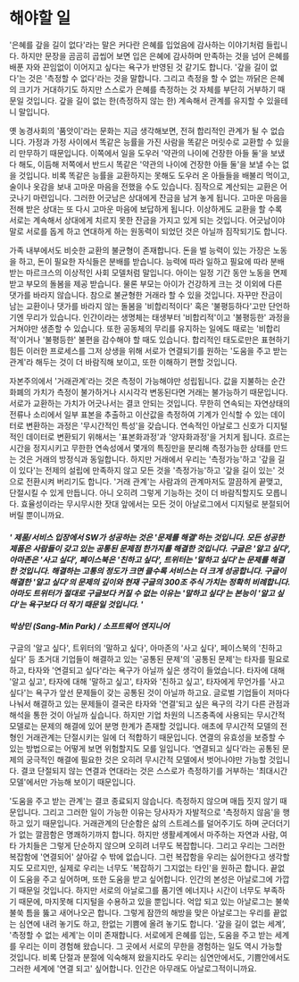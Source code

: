 # 해야할 일

'은혜를 갚을 길이 없다'라는 말은 커다란 은혜를 입었음에 감사하는 이야기처럼 들립니다. 하지만 문장을 곰곰히 곱씹어 보면 입은 은혜에 감사하며 만족하는 것을 넘어 은혜를 배푼 자와 끈임없이 이어지고 싶다는 욕구가 반영된 것 같기도 합니다. '갚을 길이 없다'는 것은 '측정할 수 없다'라는 것을 말합니다. 그리고 측정을 할 수 없는 까닭은 은혜의 크기가 거대하기도 하지만 스스로가 은혜를 측정하는 것 자체를 부단히 거부하기 때문일 것입니다. 갚을 길이 없는 한(측정하지 않는 한) 계속해서 관계를 유지할 수 있을테니 말입니다.

옛 농경사회의 '품앗이'라는 문화는 지금 생각해보면, 전혀 합리적인 관계가 될 수 없습니다. 가정과 가정 사이에서 똑같은 능률을 가진 사람을 똑같은 머릿수로 교환할 수 있을리 만무하기 때문입니다. 이쪽에서 일을 도우러 '약관의 나이에 건장한 아들 둘'을 보냈다 해도, 이듬해 저쪽에서 반드시 똑같은 '약관의 나이에 건장한 아들 둘'을 보낼 수는 없을 것입니다. 비록 똑같은 능률을 교환하지는 못해도 도우러 온 아들들을 배불리 먹이고, 술이나 옷감을 보내 고마운 마음을 전했을 수도 있습니다. 짐작으로 계산되는 교환은 어긋나기 마련입니다. 그러한 어긋남은 상대에게 잔금을 남겨 놓게 됩니다. 고마운 마음을 전해 받은 상대는 또 다시 고마운 마음에 보답하게 됩니다. 이상하게도 교환을 할 수록 서로는 계속해서 상대에게 치르지 못한 잔금을 가지고 있게 되는 것입니다. 어긋남이야 말로 서로를 돕게 하고 연대하게 하는 원동력이 되었던 것은 아닐까 짐작되기도 합니다.

가족 내부에서도 비슷한 교환의 불균형이 존재합니다. 돈을 벌 능력이 있는 가장은 노동을 하고, 돈이 필요한 자식들은 분배를 받습니다. 능력에 따라 일하고 필요에 따라 분배 받는 마르크스의 이상적인 사회 모델처럼 말입니다. 아이는 일정 기간 동안 노동을 면제받고 부모의 돌봄을 제공 받습니다. 물론 부모는 아이가 건강하게 크는 것 이외에 다른 댓가를 바라지 않습니다. 참으로 불균형한 거래라 할 수 있을 것입니다. 자꾸만 잔금이 남는 교환이나 댓가를 바라지 않는 돌봄을 '비합리적이다' 혹은 '불평등하다'고만 단언하기엔 무리가 있습니다. 인간이라는 생명체는 태생부터 '비합리적'이고 '불평등한' 과정을 거쳐야만 생존할 수 있습니다. 또한 공동체의 무리를 유지하는 일에도 때로는 '비합리적'이거나 '불평등한' 불편을 감수해야 할 때도 있습니다. 합리적인 태도로만은 표현하기 힘든 이러한 프로세스를 그저 상생을 위해 서로가 연결되기를 원하는 '도움을 주고 받는 관계'라 해두는 것이 더 바람직해 보이고, 또한 이해하기 편할 것입니다.

자본주의에서 '거래관계'라는 것은 측정이 가능해야만 성립됩니다. 값을 지불하는 순간 화폐의 가치가 측정이 불가하거나 시시각각 변동된다면 거래는 불가능하기 때문입니다. 서로가 교환하는 가치가 어긋나서는 결코 안되는 것입니다. 무한히 연속되는 자연상태의 전류나 소리에서 일부 표본을 추출하고 이산값을 측정하여 기계가 인식할 수 있는 데이터로 변환하는 과정은 '무시간적인 특성'을 갖습니다. 연속적인 아날로그 신호가 디지털적인 데이터로 변환되기 위해서는 '표본화과정'과 '양자화과정'을 거치게 됩니다. 흐르는 시간을 정지시키고 무한한 연속성에서 몇개의 특징만을 분리해 측정가능한 상태를 만드는 것은 거래의 방정식과 동일합니다. 하지만 거래에서 우리는 '측정가능'하고 '갚을 길이 있다'는 전제의 설립에 만족하지 않고 모든 것을 '측정가능'하고 '갚을 길이 있는' 것으로 전환시켜 버리기도 합니다. '거래 관계'는 사람과의 관계마저도 깔끔하게 끝맺고, 단절시킬 수 있게 만듭니다. 아니 오히려 그렇게 기능하는 것이 더 바람직할지도 모릅니다. 효율성이라는 무시무시한 잣대 앞에서는 모든 것이 아날로그에서 디지털로 분절되어 버릴 뿐이니까요.



#### _' 제품/서비스 입장에서 SW가 성공하는 것은 '문제를 해결'하는 것입니다. 모든 성공한 제품은 사람들이 갖고 있는 공통된 문제점 한가지를 해결한 것입니다. 구글은 '알고 싶다', 아마존은 '사고 싶다', 페이스북은 '친하고 싶다', 트위터는 '말하고 싶다'는 문제를 해결한 것입니다. 해결하는 고통의 정도가 크면 클수록 서비스는 더 크게 성공합니다. 구글이 해결한 '알고 싶다'의 문제의 깊이와 현재 구글의 300조 주식 가치는 정확히 비례합니다. 아마도 트위터가 절대로 구글보다 커질 수 없는 이유는 '말하고 싶다'는 본능이 '알고 싶다'는 욕구보다 더 작기 때문일 것입니다. '_

#### _박상민 (Sang-Min Park) / 소프트웨어 엔지니어_



구글의 '알고 싶다', 트위터의 '말하고 싶다', 아마존의 '사고 싶다', 페이스북의 '친하고 싶다' 등 초거대 기업들이 해결하고 있는 '공통된 문제'의 '공통된 문제'는 타자를 필요로 하고, 타자와 '연결되고 싶다'라는 욕구가 아닐까 싶은 생각이 들었습니다. 타자에 대해 '알고 싶고', 타자에 대해 '말하고 싶고', 타자와 '친하고 싶고', 타자에게 무언가를 '사고 싶다'는 욕구가 앞선 문제들이 갖는 공통된 것이 아닐까 하고요. 글로벌 기업들이 저마다 나눠서 해결하고 있는 문제들이 결국은 타자와 '연결'되고 싶은 욕구의 각기 다른 관점과 해석을 통한 것이 아닐까 싶습니다. 하지만 기업 차원의 니즈충족에 사용되는 무시간적 모델로는 문제의 해결에 있어 분명 한계가 존재할 것입니다. 애초에 무시간적 모델의 전형인 거래관계는 단절시키는 일에 더 적합하기 때문입니다. 연결의 유효성을 보증할 수 있는 방법으로는 어떻게 보면 위험할지도 모를 일입니다. ‘연결되고 싶다’라는 공통된 문제의 궁극적인 해결에 필요한 것은 오히려 무시간적 모델에서 벗어나야만 가능할 것입니다. 결코 단절되지 않는 연결과 연대라는 것은 스스로가 측정하기를 거부하는 '최대시간 모델'에서만 가능해 보이기 때문입니다.

'도움을 주고 받는 관계'는 결코 종료되지 않습니다. 측정하지 않으며 매듭 짓지 않기 때문입니다. 그리고 그러한 일이 가능한 이유는 당사자가 자발적으로 '측정하지 않음'을 행하고 있기 때문입니다. 거래관계의 단순함은 삶의 스트레스를 덜어주기도 하며 군더더기가 없는 깔끔함은 명쾌하기까지 합니다. 하지만 생활세계에서 마주하는 자연과 사람, 여타 가치들은 그렇게 단순하지 않으며 오히려 너무도 복잡합니다. 그리고 우리는 그러한 복잡함에 '연결되어' 살아갈 수 밖에 없습니다. 그런 복잡함을 우리는 싫어한다고 생각할지도 모르지만, 실제로 우리는 너무도 '복잡하기 그지없는 타인'을 원하곤 합니다. 끝없이 도움을 주고 싶어하며, 또한 도움을 받고 싶어합니다. 인간의 본성은 아날로그에 가깝기 때문일 것입니다. 하지만 서로의 아날로그를 품기엔 에너지나 시간이 너무도 부족하기 때문에, 마지못해 디지털을 수용하고 있을 뿐입니다. 억압 되고 있는 아날로그는 불쑥불쑥 틈을 뚫고 새어나오곤 합니다. 그렇게 잠깐의 해방을 맞은 아날로그는 우리를 끝없는 심연에 내려 놓기도 하고, 한없는 기쁨에 올려 놓기도 합니다. '갚을 길이 없는 세계’, '측정할 수 없는 세계'는 이미 존재합니다. 서로에게 은혜를 입는, 도움을 주고 받는 세계를 우리는 이미 경험해 왔습니다. 그 곳에서 서로의 무한을 경험하는 일도 역시 가능할 것입니다. 비록 단절과 분절에 익숙해져 왔을지라도 우리는 심연안에서도, 기쁨안에서도 그러한 세계에 '연결 되고' 싶어합니다. 인간은 아무래도 아날로그적이니까요.




